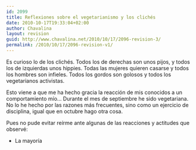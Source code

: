 ```yaml
---
id: 2099
title: Reflexiones sobre el vegetarianismo y los clichés
date: 2010-10-17T19:33:04+02:00
author: Chavalina
layout: revision
guid: http://www.chavalina.net/2010/10/17/2096-revision-3/
permalink: /2010/10/17/2096-revision-v1/
---
```

Es curioso lo de los clichés. Todos los de derechas son unos pijos, y todos los de izquierdas unos hippies. Todas las mujeres quieren casarse y todos los hombres son infieles. Todos los gordos son golosos y todos los vegetarianos activistas.

Esto viene a que me ha hecho gracia la reacción de mis conocidos a un comportamiento mío&#8230; Durante el mes de septiembre he sido vegetariana. No lo he hecho por las razones más frecuentes, sino como un ejercicio de disciplina, igual que en octubre hago otra cosa.

Pues no pude evitar reírme ante algunas de las reacciones y actitudes que observé:

  * La mayoría